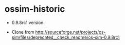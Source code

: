 ossim-historic
==============

* 0.9.8rc1  version

* Clone from http://sourceforge.net/projects/os-sim/files/deprecated__check_readme/os-sim-0.9.8rc1

